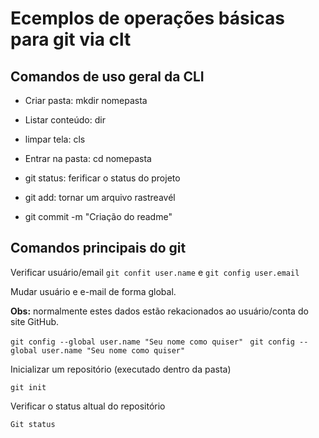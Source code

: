 # Ecemplos de operações básicas para git via clt

## Comandos de uso geral da CLI

- Criar pasta: mkdir nomepasta
- Listar conteúdo: dir
- limpar tela: cls
- Entrar na pasta: cd nomepasta


- git status: ferificar o status do projeto
- git add: tornar um arquivo rastreavél 
- git commit -m "Criação do readme"

## Comandos principais do git


Verificar usuário/email
`git confit user.name` e `git config user.email`


Mudar usuário e e-mail de forma global.

**Obs:** normalmente  estes dados estão rekacionados ao usuário/conta do site GitHub.

`git config --global user.name "Seu nome como quiser" `
`git config --global user.name "Seu nome como quiser"`

Inicializar um repositório (executado dentro da pasta)

`git init`

Verificar o status altual do repositório

``Git status``





